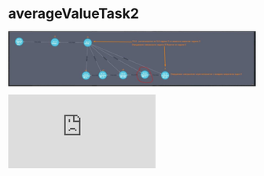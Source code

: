 # averageValueTask2

![Image alt](https://github.com/AleksandrDanilevskii/averageValueTask2/raw/master/img.jpg)

![Image alt](https://github.com/AleksandrDanilevskii/averageValueTask2/raw/master/plot.html)
